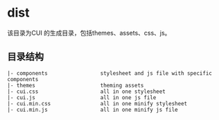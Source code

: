 # dist
该目录为CUI 的生成目录，包括themes、assets、css、js。

## 目录结构
    |- components                 stylesheet and js file with specific components
    |- themes                     theming assets
    |- cui.css                    all in one stylesheet
    |- cui.js                     all in one js file
    |- cui.min.css                all in one minify stylesheet
    |- cui.min.js                 all in one minify js file
